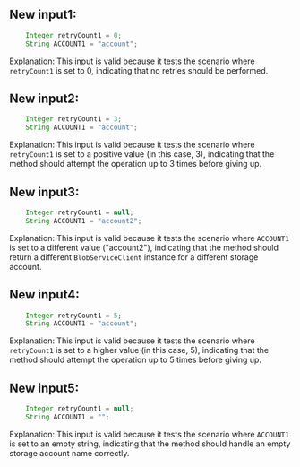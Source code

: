 ## New input1:
```java
    Integer retryCount1 = 0;
    String ACCOUNT1 = "account";
```
Explanation: This input is valid because it tests the scenario where `retryCount1` is set to 0, indicating that no retries should be performed.

## New input2:
```java
    Integer retryCount1 = 3;
    String ACCOUNT1 = "account";
```
Explanation: This input is valid because it tests the scenario where `retryCount1` is set to a positive value (in this case, 3), indicating that the method should attempt the operation up to 3 times before giving up.

## New input3:
```java
    Integer retryCount1 = null;
    String ACCOUNT1 = "account2";
```
Explanation: This input is valid because it tests the scenario where `ACCOUNT1` is set to a different value ("account2"), indicating that the method should return a different `BlobServiceClient` instance for a different storage account.

## New input4:
```java
    Integer retryCount1 = 5;
    String ACCOUNT1 = "account";
```
Explanation: This input is valid because it tests the scenario where `retryCount1` is set to a higher value (in this case, 5), indicating that the method should attempt the operation up to 5 times before giving up.

## New input5:
```java
    Integer retryCount1 = null;
    String ACCOUNT1 = "";
```
Explanation: This input is valid because it tests the scenario where `ACCOUNT1` is set to an empty string, indicating that the method should handle an empty storage account name correctly.